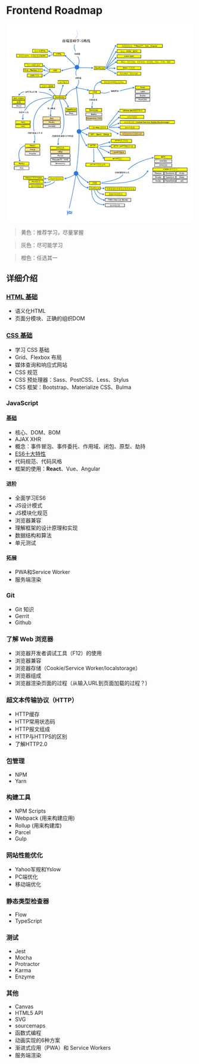 # Frontend Roadmap
![roadmap](./img/roadmap-2.png)

> 黄色：推荐学习，尽量掌握

> 灰色：尽可能学习

> 橙色：任选其一

## 详细介绍

### [HTML 基础](curated-tutorial/basic-html.md)

+ 语义化HTML
+ 页面分模块、正确的组织DOM

### [CSS 基础](curated-tutorial/basic-css.md)

+ 学习 CSS 基础
+ Grid、Flexbox 布局
+ 媒体查询和响应式网站
+ CSS 规范
+ CSS 预处理器：Sass、PostCSS、Less、Stylus
+ CSS 框架：Bootstrap、Materialize CSS、Bulma

### JavaScript

#### [基础](curated-tutorial/basic-javascript.md)

+ 核心、DOM、BOM
+ AJAX XHR
+ 概念：事件冒泡、事件委托、作用域、闭包、原型、劫持
+ [ES6十大特性](http://www.alloyteam.com/2016/03/es6-front-end-developers-will-have-to-know-the-top-ten-properties/)
+ 代码规范、代码风格
+ 框架的使用：**React**、Vue、Angular

#### 进阶

+ 全面学习ES6
+ JS设计模式
+ JS模块化规范
+ 浏览器兼容
+ 理解框架的设计原理和实现
+ 数据结构和算法
+ 单元测试

#### 拓展
+ PWA和Service Worker
+ 服务端渲染

### Git

+ Git 知识
+ Gerrit
+ Github

### 了解 Web 浏览器

+ 浏览器开发者调试工具（F12）的使用
+ 浏览器兼容
+ 浏览器存储（Cookie/Service Worker/localstorage）
+ 浏览器组成
+ 浏览器渲染页面的过程（从输入URL到页面加载的过程？)

### 超文本传输协议（HTTP）

+ HTTP缓存
+ HTTP常用状态码
+ HTTP报文组成
+ HTTP与HTTPS的区别
+ 了解HTTP2.0

### 包管理

+ NPM
+ Yarn

### 构建工具

+ NPM Scripts
+ Webpack (用来构建应用)
+ Rollup (用来构建库)
+ Parcel
+ Gulp

### 网站性能优化

+ Yahoo军规和Yslow
+ PC端优化
+ 移动端优化

### 静态类型检查器

+ Flow
+ TypeScript

### 测试

+ Jest
+ Mocha
+ Protractor
+ Karma
+ Enzyme

### 其他

+ Canvas
+ HTML5 API
+ SVG
+ sourcemaps
+ 函数式编程
+ 动画实现的6种方案
+ 渐进式应用（PWA）和 Service Workers
+ 服务端渲染
